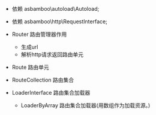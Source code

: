 * 依赖 asbamboo\autoload\Autoload;
* 依赖 asbamboo\http\RequestInterface;

* Router 路由管理器作用
    * 生成url
    * 解析http请求返回路由单元
    
* Route 路由单元

* RouteCollection 路由集合

* LoaderInterface 路由集合加载器
    * LoaderByArray 路由集合加载器(用数组作为加载资源。)